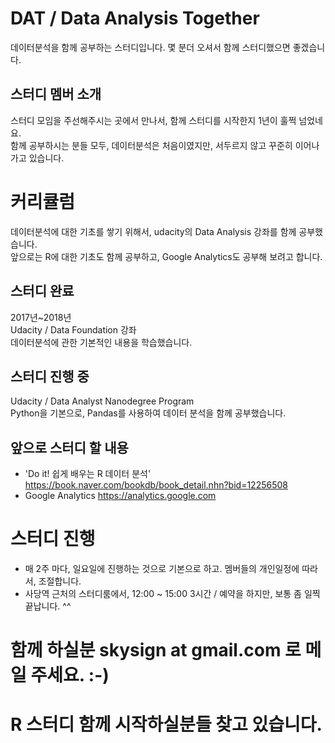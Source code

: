 # DAT / Data Analysis Together
데이터분석을 함께 공부하는 스터디입니다.
몇 분더 오셔서 함께 스터디했으면 좋겠습니다.

## 스터디 멤버 소개
스터디 모임을 주선해주시는 곳에서 만나서, 함께 스터디를 시작한지 1년이 훌쩍 넘었네요.<br>
함께 공부하시는 분들 모두, 데이터분석은 처음이였지만, 서두르지 않고 꾸준히 이어나가고 있습니다.

# 커리큘럼
데이터분석에 대한 기초를 쌓기 위해서, udacity의 Data Analysis 강좌를 함께 공부했습니다.<br>
앞으로는 R에 대한 기초도 함께 공부하고, Google Analytics도 공부해 보려고 합니다.

## 스터디 완료
2017년~2018년<br>
Udacity / Data Foundation 강좌<br>
데이터분석에 관한 기본적인 내용을 학습했습니다.

## 스터디 진행 중
Udacity / Data Analyst Nanodegree Program<br>
Python을 기본으로, Pandas를 사용하여 데이터 분석을 함께 공부했습니다.

## 앞으로 스터디 할 내용
- 'Do it! 쉽게 배우는 R 데이터 분석' https://book.naver.com/bookdb/book_detail.nhn?bid=12256508
- Google Analytics https://analytics.google.com

# 스터디 진행
- 매 2주 마다, 일요일에 진행하는 것으로 기본으로 하고. 멤버들의 개인일정에 따라서, 조절합니다.
- 사당역 근처의 스터디룸에서, 12:00 ~ 15:00 3시간 / 예약을 하지만, 보통 좀 일찍끝납니다. ^^

# 함께 하실분 skysign at gmail.com 로 메일 주세요. :-)
# R 스터디 함께 시작하실분들 찾고 있습니다.
